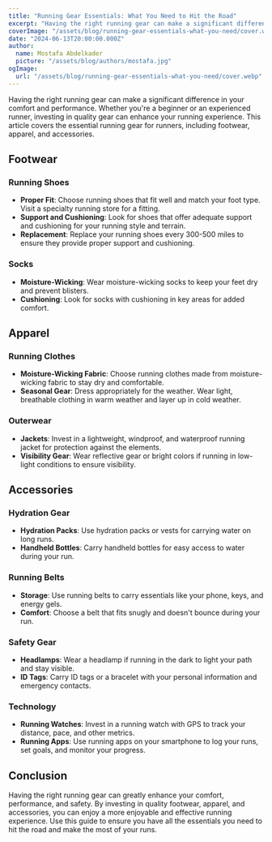 ```yaml
---
title: "Running Gear Essentials: What You Need to Hit the Road"
excerpt: "Having the right running gear can make a significant difference in your comfort and performance. This article covers the essential running gear for beginners and experienced runners alike, including footwear, apparel, and accessories."
coverImage: "/assets/blog/running-gear-essentials-what-you-need/cover.webp"
date: "2024-06-13T20:00:00.000Z"
author:
  name: Mostafa Abdelkader
  picture: "/assets/blog/authors/mostafa.jpg"
ogImage:
  url: "/assets/blog/running-gear-essentials-what-you-need/cover.webp"
---
```


Having the right running gear can make a significant difference in your comfort and performance. Whether you're a beginner or an experienced runner, investing in quality gear can enhance your running experience. This article covers the essential running gear for runners, including footwear, apparel, and accessories.

## Footwear

### Running Shoes

- **Proper Fit**: Choose running shoes that fit well and match your foot type. Visit a specialty running store for a fitting.
- **Support and Cushioning**: Look for shoes that offer adequate support and cushioning for your running style and terrain.
- **Replacement**: Replace your running shoes every 300-500 miles to ensure they provide proper support and cushioning.

### Socks

- **Moisture-Wicking**: Wear moisture-wicking socks to keep your feet dry and prevent blisters.
- **Cushioning**: Look for socks with cushioning in key areas for added comfort.

## Apparel

### Running Clothes

- **Moisture-Wicking Fabric**: Choose running clothes made from moisture-wicking fabric to stay dry and comfortable.
- **Seasonal Gear**: Dress appropriately for the weather. Wear light, breathable clothing in warm weather and layer up in cold weather.

### Outerwear

- **Jackets**: Invest in a lightweight, windproof, and waterproof running jacket for protection against the elements.
- **Visibility Gear**: Wear reflective gear or bright colors if running in low-light conditions to ensure visibility.

## Accessories

### Hydration Gear

- **Hydration Packs**: Use hydration packs or vests for carrying water on long runs.
- **Handheld Bottles**: Carry handheld bottles for easy access to water during your run.

### Running Belts

- **Storage**: Use running belts to carry essentials like your phone, keys, and energy gels.
- **Comfort**: Choose a belt that fits snugly and doesn't bounce during your run.

### Safety Gear

- **Headlamps**: Wear a headlamp if running in the dark to light your path and stay visible.
- **ID Tags**: Carry ID tags or a bracelet with your personal information and emergency contacts.

### Technology

- **Running Watches**: Invest in a running watch with GPS to track your distance, pace, and other metrics.
- **Running Apps**: Use running apps on your smartphone to log your runs, set goals, and monitor your progress.

## Conclusion

Having the right running gear can greatly enhance your comfort, performance, and safety. By investing in quality footwear, apparel, and accessories, you can enjoy a more enjoyable and effective running experience. Use this guide to ensure you have all the essentials you need to hit the road and make the most of your runs.
